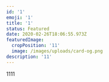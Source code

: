 ```yaml
---
id: '1'
emoji: '1'
title: '1'
status: Featured
date: 2020-02-26T18:06:55.973Z
featuredImage:
  cropPosition: '11'
  image: /images/uploads/card-og.png
description: '11'
---
```

1111
